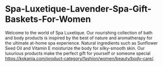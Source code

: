 # Spa-Luxetique-Lavender-Spa-Gift-Baskets-For-Women
Welcome to the world of Spa Luxetique. Our nourishing collection of bath and body products is inspired by the best of nature and aromatherapy for the ultimate at-home spa experience. Natural ingredients such as Sunflower Seed Oil and Vitamin E moisturize the body for silky-smooth skin. Our luxurious products make the perfect gift for yourself or someone special https://kokania.com/product-category/fashion/women/beauty/body-care/.
